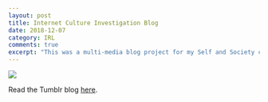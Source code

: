 ```yaml
---
layout: post
title: Internet Culture Investigation Blog
date: 2018-12-07
category: IRL
comments: true
excerpt: "This was a multi-media blog project for my Self and Society course in which I had to research an internet culture and its specific hashtag. For this project, I chose the infamous True Crime Community on the Tumblr micro-blogging platform."
---
```


<img src="https://lizlorena.com/img/tcc.png" class="img-fluid">

<p>Read the Tumblr blog <a href="http://lor-dcim.tumblr.com" target="_blank">here</a>.</p>